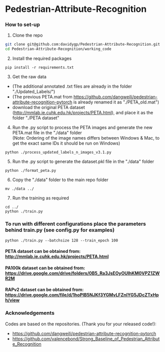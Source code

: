 # Pedestrian-Attribute-Recognition

### How to set-up
1. Clone the repo  
```bash
git clone git@github.com:davidygp/Pedestrian-Attribute-Recognition.git  
cd Pedestrian-Attribute-Recognition/working_code  
```
2. Install the required packages  
```
pip install -r requirements.txt  
```
3. Get the raw data  
- (The additional annotated .txt files are already in the folder "./Updated_Labels/")  
- (The previous PETA.mat from https://github.com/dangweili/pedestrian-attribute-recognition-pytorch is already renamed it as "./PETA_old.mat")   
- download the original PETA dataset (http://mmlab.ie.cuhk.edu.hk/projects/PETA.html), and place it as the folder "./PETA dataset"

4. Run the .py script to process the PETA images and generate the new PETA.mat file in the "./data" folder  
(Note: Ordering of the image names differs between Windows & Mac, to get the exact same IDs it should be run on Windows)  
```
python ./process_updated_labels_n_images_v3.1.py  
```
5. Run the .py script to generate the dataset.pkl file in the "./data" folder  
```
python ./format_peta.py  
```
6. Copy the "./data" folder to the main repo folder  
```
mv ./data ../  
```
7. Run the training as required  
```
cd ../  
python ./train.py  
```
### To run with different configurations place the parameters behind train.py (see config.py for examples)
```
python ./train.py --batchsize 128 --train_epoch 100
```

#### PETA dataset can be obtained from: http://mmlab.ie.cuhk.edu.hk/projects/PETA.html
#### PA100k dataset can be obtained from: https://drive.google.com/drive/folders/0B5_Ra3JsEOyOUlhKM0VPZ1ZWR2M
#### RAPv2 dataset can be obtained from: https://drive.google.com/file/d/1hoPIB5NJKf3YGMvLFZnIYG5JDcZTxHph/view

### Acknowledgements
Codes are based on the repositories. (Thank you for your released code!):
- https://github.com/dangweili/pedestrian-attribute-recognition-pytorch
- https://github.com/valencebond/Strong_Baseline_of_Pedestrian_Attribute_Recognition

